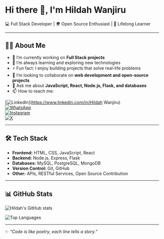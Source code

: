 # Hi there 👋, I'm Hildah Wanjiru  

💻 Full Stack Developer | 🌍 Open Source Enthusiast | 🚀 Lifelong Learner  

---

## 👩‍💻 About Me  

- 🎯 I’m currently working on **Full Stack projects**  
- 🌱 I’m always learning and exploring new technologies  
- ⚡ Fun fact: I enjoy building projects that solve real-life problems  
- 🤝 I’m looking to collaborate on **web development and open-source projects**  
- 💬 Ask me about **JavaScript, React, Node.js, Flask, and databases**  
- 📫 How to reach me:  

[![LinkedIn](https://img.shields.io/badge/LinkedIn-blue?style=for-the-badge&logo=linkedin)](https://www.linkedin.com/in/Hildah Wanjiru)  
[![WhatsApp](https://img.shields.io/badge/WhatsApp-green?style=for-the-badge&logo=whatsapp)](https://wa.me/254741740772)  
[![Instagram](https://img.shields.io/badge/Instagram-pink?style=for-the-badge&logo=instagram)](https://www.instagram.com/hildaa._______/)  
[![X](https://img.shields.io/badge/Twitter-black?style=for-the-badge&logo=x)](https://x.com/your-x-username)  

---

## 🛠️ Tech Stack  

- **Frontend:** HTML, CSS, JavaScript, React  
- **Backend:** Node.js, Express, Flask  
- **Databases:** MySQL, PostgreSQL, MongoDB  
- **Version Control:** Git, GitHub  
- **Other:** APIs, RESTful Services, Open Source Contribution  

---

## 📊 GitHub Stats  

![Hildah's GitHub stats](https://github-readme-stats.vercel.app/api?username=HildahWanjiru&show_icons=true&theme=radical)  

![Top Languages](https://github-readme-stats.vercel.app/api/top-langs/?username=HildahWanjiru&layout=compact&theme=radical)  

---

✨ *“Code is like poetry, each line tells a story.”*  
